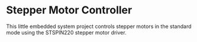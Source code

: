 # Stepper Motor Controller

This little embedded system project controls stepper motors in the standard mode using the STSPIN220 stepper motor driver.
